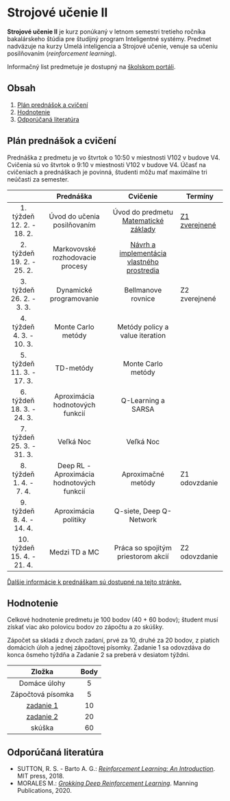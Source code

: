 # Strojové učenie II

**Strojové učenie II** je kurz ponúkaný v letnom semestri tretieho ročníka bakalárskeho štúdia pre študijný program Inteligentné systémy. Predmet nadväzuje na kurzy Umelá inteligencia a Strojové učenie, venuje sa učeniu posilňovaním (*reinforcement learning*).

Informačný list predmetuje je dostupný na [školskom portáli](https://maisportal.tuke.sk/portal/studijneProgramy.mais).

## Obsah
1. [Plán prednášok a cvičení](#plan)
2. [Hodnotenie](#grading)
3. [Odporúčaná literatúra](#textbooks)

## Plán prednášok a cvičení <a name="plan"></a>

Prednáška z predmetu je vo štvrtok o 10:50 v miestnosti V102 v budove V4. Cvičenia sú vo štvrtok o 9:10 v miestnosti V102 v budove V4. Účasť na cvičeniach a prednáškach je povinná, študenti môžu mať maximálne tri neúčasti za semester.

|                               |                       Prednáška                       |                  Cvičenie                  |            Termíny             |
|:-----------------------------:|:-----------------------------------------------------:|:------------------------------------------:|--------------------------------|
|  1. týždeň<br>12. 2. - 18. 2. |              Úvod do učenia posilňovaním              |  Úvod do predmetu<br>[Matematické základy](https://marian.mach.website.tuke.sk/presentations/su2/prez-matrep.pdf)   | [Z1 zverejnené](assignments/assignment1.md)                  |
|  2. týždeň<br>19. 2. - 25. 2. |            Markovovské rozhodovacie procesy           | [Návrh a implementácia vlastného prostredia](labs/lab02-creating-environments.ipynb) |                                |
|  3. týždeň<br>26. 2. - 3. 3.  |                Dynamické programovanie                |             Bellmanove rovnice             | Z2 zverejnené                  |
|  4. týždeň<br>4. 3. - 10. 3.  |                   Monte Carlo metódy                  |       Metódy policy a value iteration      |                                |
|  5. týždeň<br>11. 3. - 17. 3. |				        TD-metódy  		    			|             Monte Carlo metódy             |                                |
|  6. týždeň<br>18. 3. - 24. 3. |            Aproximácia hodnotových funkcií            |             Q-Learning a SARSA             |                                |
|  7. týždeň<br>25. 3. - 31. 3. |                       Veľká Noc                       |                 Veľká Noc                  |                                |
|  8. týždeň<br>1. 4. - 7. 4.   |       Deep RL - Aproximácia hodnotových funkcií       |             Aproximačné metódy             | Z1 odovzdanie                  |
|  9. týždeň<br>8. 4. - 14. 4.  |                  Aproximácia politiky                 |           Q-siete, Deep Q-Network          |                                |
| 10. týždeň<br>15. 4. - 21. 4. |                     Medzi TD a MC                     |      Práca so spojitým priestorom akcií    | Z2 odovzdanie                  |

[Ďalšie informácie k prednáškam sú dostupné na tejto stránke.](https://marian.mach.website.tuke.sk/course-mlII-en.html)

## Hodnotenie <a name="grading"></a>

Celkové hodnotenie predmetu je 100 bodov (40 + 60 bodov); študent musí získať viac ako polovicu bodov zo zápočtu a zo skúšky.

Zápočet sa skladá z dvoch zadaní, prvé za 10, druhé za 20 bodov, z piatich domácich úloh a jednej zápočtovej písomky. Zadanie 1 sa odovzdáva do konca ôsmeho týždňa a Zadanie 2 sa preberá v desiatom týždni.

|                  Zložka                 | Body |
|:---------------------------------------:|:----:|
| Domáce úlohy							  |   5  |
| Zápočtová písomka						  |   5  |
| [zadanie 1](assignments/assignment1.md) |  10  |
| [zadanie 2](assignments/assignment2.md) |  20  |
| skúška                                  |  60  |

## Odporúčaná literatúra <a name="textbooks"></a>
* SUTTON, R. S. - Barto A. G.: [*Reinforcement Learning: An Introduction*](http://www.andrew.cmu.edu/course/10-703/textbook/BartoSutton.pdf). MIT press, 2018.
* MORALES M.: [*Grokking Deep Reinforcement Learning*](https://www.amazon.com/Grokking-Reinforcement-Learning-Miguel-Morales/dp/1617295450). Manning Publications, 2020.
